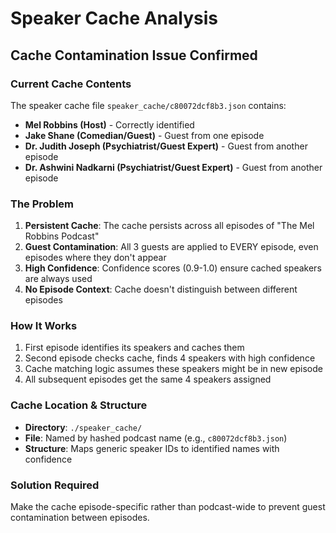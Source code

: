# Speaker Cache Analysis

## Cache Contamination Issue Confirmed

### Current Cache Contents
The speaker cache file `speaker_cache/c80072dcf8b3.json` contains:
- **Mel Robbins (Host)** - Correctly identified
- **Jake Shane (Comedian/Guest)** - Guest from one episode
- **Dr. Judith Joseph (Psychiatrist/Guest Expert)** - Guest from another episode  
- **Dr. Ashwini Nadkarni (Psychiatrist/Guest Expert)** - Guest from another episode

### The Problem
1. **Persistent Cache**: The cache persists across all episodes of "The Mel Robbins Podcast"
2. **Guest Contamination**: All 3 guests are applied to EVERY episode, even episodes where they don't appear
3. **High Confidence**: Confidence scores (0.9-1.0) ensure cached speakers are always used
4. **No Episode Context**: Cache doesn't distinguish between different episodes

### How It Works
1. First episode identifies its speakers and caches them
2. Second episode checks cache, finds 4 speakers with high confidence
3. Cache matching logic assumes these speakers might be in new episode
4. All subsequent episodes get the same 4 speakers assigned

### Cache Location & Structure
- **Directory**: `./speaker_cache/`
- **File**: Named by hashed podcast name (e.g., `c80072dcf8b3.json`)
- **Structure**: Maps generic speaker IDs to identified names with confidence

### Solution Required
Make the cache episode-specific rather than podcast-wide to prevent guest contamination between episodes.
